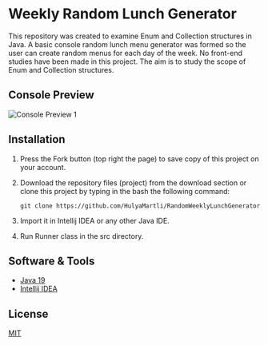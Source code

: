 # Weekly Random Lunch Generator
This repository was created to examine Enum and Collection structures in Java. A basic console random lunch menu generator was formed so the user can create  random menus for each day of the week. No front-end studies have been made in this project. The aim is to study the scope of Enum and Collection structures.

## Console Preview

![Console Preview 1](https://lh3.googleusercontent.com/pw/AJFCJaXVX2cUkO7ca2TCPgtvwBCcN90xhCyrOlJ0GUFCHHHbZD_-V9W17jB0T-tTWph3svK0WwbrbTYMzAcYzHeR8dIlHsN3rSAV2Kl18SbcLtf9sXRVM0ZaG_4MP7nue0lp-VnKnDRW-8FWLAz5xJbAy1-ySw=w344-h1116-s-no?authuser=0)

## Installation
1. Press the Fork button (top right the page) to save copy of this project on your account.

2. Download the repository files (project) from the download section or clone this project by typing in the bash the following command:  
    ~~~~
    git clone https://github.com/HulyaMartli/RandomWeeklyLunchGenerator
    ~~~~ 

3. Import it in Intellij IDEA or any other Java IDE.

4. Run Runner class in the src directory.

## Software & Tools
* [Java 19](https://www.oracle.com/java/technologies/javase/jdk19-archive-downloads.html)
* [Intellij IDEA](https://www.jetbrains.com/idea/)

## License
[MIT](https://choosealicense.com/licenses/mit/)

